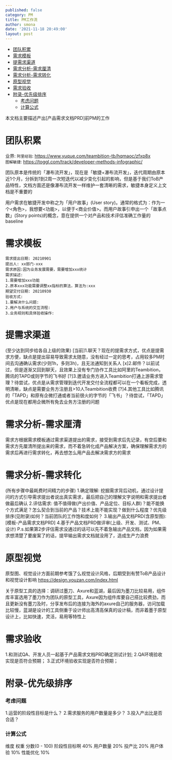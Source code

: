 ```yaml
---
published: false
category: PM
title: PM工作流
author: smona
date: '2021-11-18 20:49:00'
layout: post
---
```


- [团队积累](#团队积累)
- [需求模板](#需求模板)
- [提需求渠道](#提需求渠道)
- [需求分析-需求厘清](#需求分析-需求厘清)
- [需求分析-需求转化](#需求分析-需求转化)
- [原型视觉](#原型视觉)
- [需求验收](#需求验收)
- [附录-优先级排序](#附录-优先级排序)
    - [考虑问题](#考虑问题)
    - [计算公式](#计算公式)

本文档主要描述产出[产品需求文档PRD]前PM的工作

# 团队积累
业界:
`阿里经验`: https://www.yuque.com/teambition-tb/hqmaoc/zfxp8x  
`图解敏捷`: https://toggl.com/track/developer-methods-infographic/

团队原本是传统的「瀑布流开发」，现在是「敏捷+瀑布流开发」，迭代周期由原本近1个月，分拆到1到2周一次短迭代以减少变化引起的影响，但是基于我们ToB产品特性，文档方面还是像瀑布流开发一样维护一套清晰的需求，敏捷本身定义上文档是不重要的

用户需求在敏捷开发中称之为「用户故事」(User story)。通常的格式为：作为一个<角色>，我想要<功能>，以便于<商业价值>。而用户故事引申出一个「故事点数」(Story points)的概念，意在提供一个对产品和技术评估准确工作量的baseline

# 需求模板
```
需求提出日期: 20210901
提出人: xx部门-xxx
需求原因:因为业务发展需要，需要增加xxx统计
需求描述:
1.需要增加xxx功能
2.原本xxx功能需要调整xx指标的算法，算法为:xxx
期望交付日期: 20210930
验收方式:
1.要解决什么问题:
2.用户与系统的交互流程:
3.业务规则和具体验收操作:
```

# 提需求渠道
(至少达到同步给各自上级的效果)
[当前]1.聊天？现在的提需求方式，优点是提需求方便，缺点是提出容易导致需求太随意，没有经过一定的思考，占用较多PM时间去沟通确认需求(少则1h，多则3h)，且无法通知到关系人
[x]2.邮件？以前试过，但是逐渐又回到聊天，且效果上没有专门协作工具比如阿里的Teambition，腾讯的TAPD或则字节的飞书好
[?]3.邀请业务方进入Teambition打通上游需求管理？待尝试，优点是从需求管理到迭代开发交付全流程都可以在一个看板完成，透明清晰，缺点是需要业务方注册且>10人Teambition收费
[?]4.其他工具比如腾讯的「TAPD」和原有企微打通或者当前很火的字节的「飞书」？待尝试，「TAPD」优点是现在都用企微所有免去业务方注册的问题

# 需求分析-需求厘清
需求方根据需求模板通过需求渠道提出的需求，接受到需求后先记录，有空后要和需求方先厘清所提出来的需求，而不着急转化成产品解决方案，确保理解需求方的需求后再进行需求转化，再去想怎么用产品去解决需求方的需求

# 需求分析-需求转化
(所有步骤中最耗费时间精力的步骤)
1.确定理解: 挖掘需求背后动机，通过设计提问的方式引导需求提出者说出真实需求，最后把自己的理解文字说明和需求提出者做最后确认
2.评估需求: 值不值得做(产出价值、产品定位、目标人群)？能不能换个方式满足？怎么契合到当前的产品？技术上能不能实现？做到什么程度？优先级排序(见附录)如何？当前团队的工作饱和度如何？
3.输出产品文档PRD(含原型图):[模板-产品需求文档PRD]
4.基于产品文档PRD做评审(上级、开发、测试、PM、设计)
P.s.如果第2步评估需求没通过的话可以先不着急输出产品文档，因为如果需求想清楚了要废案了的话，提早输出需求文档就没用了，造成生产力浪费

# 原型视觉
原型图、视觉设计方面前期参考饿了么视觉设计风格，后期受到有赞ToB产品设计和视觉设计影响 https://design.youzan.com/index.html

关于原型工具的选择：调研过墨刀、Axure和蓝湖，最后因为墨刀比较易用，组件库丰富选用了墨刀作为团队的原型工具，Axure因为组件库要自己搭比较费劲，而且更新没有墨刀及时，分享发布后的连接为海外的axure自己的服务器，访问加载比较慢，蓝湖是设计的工具侧重于设计师出高清高保真的设计稿，而非着墨于原型设计上，比如快速，灵活，易用等特性上

# 需求验收
1.和测试QA、开发人员一起基于产品需求文档PRD确定测试计划;
2.QA环境验收实现是否符合预期；
3.正式环境验收实现是否符合预期；

# 附录-优先级排序 

### 考虑问题
1.运营的阶段性目标是什么？
2.需求服务的用户数量是多少？
3.投入产出比是否合适？

### 计算公式
维度 权重 分数(0 - 100)
阶段性目标啊 40%
用户数量 20%
投产比 20%
用户体验 10%
性能优化 10%